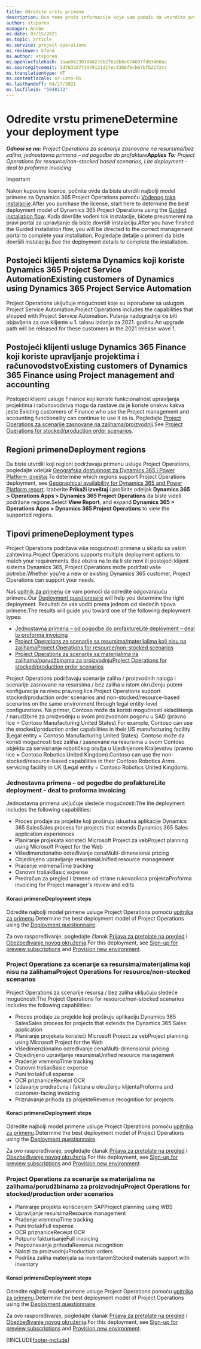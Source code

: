 ```yaml
---
title: Odredite vrstu primene
description: Ova tema pruža informacije koje vam pomažu da utvrdite pravilan tip primene usluge Project Operations za vaše preduzeće.
author: stsporen
manager: Annbe
ms.date: 03/15/2021
ms.topic: article
ms.service: project-operations
ms.reviewer: kfend
ms.author: stsporen
ms.openlocfilehash: 1aae04230104d27db2f62db8e674697fd83460ac
ms.sourcegitcommit: 3d78338773929121d17ec3386f6cb67bfb2272cc
ms.translationtype: HT
ms.contentlocale: sr-Latn-RS
ms.lasthandoff: 04/27/2021
ms.locfileid: "5948132"
---
```

# <a name="determine-your-deployment-type"></a><span data-ttu-id="2492f-103">Odredite vrstu primene</span><span class="sxs-lookup"><span data-stu-id="2492f-103">Determine your deployment type</span></span>

<span data-ttu-id="2492f-104">_**Odnosi se na:** Project Operations za scenarije zasnovane na resursima/bez zaliha, jednostavna primena – od pogodbe do profakture_</span><span class="sxs-lookup"><span data-stu-id="2492f-104">_**Applies To:** Project Operations for resource/non-stocked based scenarios, Lite deployment - deal to proforma invoicing_</span></span>

> [!IMPORTANT]
> <span data-ttu-id="2492f-105">Nakon kupovine licence, počnite ovde da biste utvrdili najbolji model primene za Dynamics 365 Project Operations pomoću [Vođenog toka instalacije](https://aka.ms/provisionprojectoperations).</span><span class="sxs-lookup"><span data-stu-id="2492f-105">After you purchase the license, start here to determine the best deployment model of Dynamics 365 Project Operations using the [Guided installation flow](https://aka.ms/provisionprojectoperations).</span></span>
> <span data-ttu-id="2492f-106">Kada dovršite vođeni tok instalacije, bićete preusmereni na pravi portal za upravljanje da biste dovršili instalaciju.</span><span class="sxs-lookup"><span data-stu-id="2492f-106">After you have finshed the Guided installation flow, you will be directed to the correct management portal to complete your installation.</span></span> <span data-ttu-id="2492f-107">Pogledajte detalje o primeni da biste dovršili instalaciju.</span><span class="sxs-lookup"><span data-stu-id="2492f-107">See the deployment details to complete the installation.</span></span>


## <a name="existing-customers-of-dynamics-using-dynamics-365-project-service-automation"></a><span data-ttu-id="2492f-108">Postojeći klijenti sistema Dynamics koji koriste Dynamics 365 Project Service Automation</span><span class="sxs-lookup"><span data-stu-id="2492f-108">Existing customers of Dynamics using Dynamics 365 Project Service Automation</span></span>
<span data-ttu-id="2492f-109">Project Operations uključuje mogućnosti koje su isporučene sa uslugom Project Service Automation.</span><span class="sxs-lookup"><span data-stu-id="2492f-109">Project Operations includes the capabilities that shipped with Project Service Automation.</span></span> <span data-ttu-id="2492f-110">Putanja nadogradnje će biti objavljena za ove klijente u 1. talasu izdanja za 2021. godinu.</span><span class="sxs-lookup"><span data-stu-id="2492f-110">An upgrade path will be released for these customers in the 2021 release wave 1.</span></span>

## <a name="existing-customers-of-dynamics-365-finance-using-project-management-and-accounting"></a><span data-ttu-id="2492f-111">Postojeći klijenti usluge Dynamics 365 Finance koji koriste upravljanje projektima i računovodstvo</span><span class="sxs-lookup"><span data-stu-id="2492f-111">Existing customers of Dynamics 365 Finance using Project management and accounting</span></span> 

<span data-ttu-id="2492f-112">Postojeći klijenti usluge Finance koji koriste funkcionalnost upravljanja projektima i računovodstva mogu da nastave da je koriste onakvu kakva jeste.</span><span class="sxs-lookup"><span data-stu-id="2492f-112">Existing customers of Finance who use the Project management and accounting functionality can continue to use it as is.</span></span> <span data-ttu-id="2492f-113">Pogledajte [Project Operations za scenarije zasnovane na zalihama/proizvodnji](#pma).</span><span class="sxs-lookup"><span data-stu-id="2492f-113">See [Project Operations for stocked/production order scenarios](#pma).</span></span>


## <a name="deployment-regions"></a><span data-ttu-id="2492f-114">Regioni primene</span><span class="sxs-lookup"><span data-stu-id="2492f-114">Deployment regions</span></span>
<span data-ttu-id="2492f-115">Da biste utvrdili koji regioni podržavaju primenu usluge Project Operations, pogledajte odeljak [Geografska dostupnost za Dynamics 365 i Power Platform izveštaj](https://dynamics.microsoft.com/en-us/geographic-availability/).</span><span class="sxs-lookup"><span data-stu-id="2492f-115">To determine which regions support Project Operations deployment, see [Geographical availability for Dynamics 365 and Power Platform report](https://dynamics.microsoft.com/en-us/geographic-availability/).</span></span> <span data-ttu-id="2492f-116">Izaberite **Prikaži izveštaj** i proširite odeljak **Dynamics 365 > Operations Apps > Dynamics 365 Project Operations** da biste videli podržane regione.</span><span class="sxs-lookup"><span data-stu-id="2492f-116">Select **View Report**, and expand **Dynamics 365 > Operations Apps > Dynamics 365 Project Operations** to view the supported regions.</span></span>

## <a name="deployment-types"></a><span data-ttu-id="2492f-117">Tipovi primene</span><span class="sxs-lookup"><span data-stu-id="2492f-117">Deployment types</span></span>
<span data-ttu-id="2492f-118">Project Operations podržava više mogućnosti primene u skladu sa vašim zahtevima.</span><span class="sxs-lookup"><span data-stu-id="2492f-118">Project Operations supports multiple deployment options to match your requirements.</span></span> <span data-ttu-id="2492f-119">Bez obzira na to da li ste novi ili postojeći klijent sistema Dynamics 365, Project Operations može podržati vaše potrebe.</span><span class="sxs-lookup"><span data-stu-id="2492f-119">Whether you're a new or existing Dynamics 365 customer, Project Operations can support your needs.</span></span>

<span data-ttu-id="2492f-120">Naš [upitnik za primenu](https://aka.ms/provisionprojectoperations) će vam pomoći da odredite odgovarajuću primenu.</span><span class="sxs-lookup"><span data-stu-id="2492f-120">Our [Deployment questionnaire](https://aka.ms/provisionprojectoperations) will help you determine the right deployment.</span></span> <span data-ttu-id="2492f-121">Rezultati će vas voditi prema jednom od sledećih tipova primene:</span><span class="sxs-lookup"><span data-stu-id="2492f-121">The results will guide you toward one of the following deployment types:</span></span>

- [<span data-ttu-id="2492f-122">Jednostavna primena – od pogodbe do profakture</span><span class="sxs-lookup"><span data-stu-id="2492f-122">Lite deployment – deal to proforma invoicing</span></span>](#lite)
- [<span data-ttu-id="2492f-123">Project Operations za scenarije sa resursima/materijalima koji nisu na zalihama</span><span class="sxs-lookup"><span data-stu-id="2492f-123">Project Operations for resource/non-stocked scenarios</span></span>](#integrated)
- [<span data-ttu-id="2492f-124">Project Operations za scenarije sa materijalima na zalihama/porudžbinama za proizvodnju</span><span class="sxs-lookup"><span data-stu-id="2492f-124">Project Operations for stocked/production order scenarios</span></span>](#pma)

<span data-ttu-id="2492f-125">Project Operations podržavaju scenarije zaliha / proizvodnih naloga i scenarije zasnovane na resursima / bez zaliha u istom okruženju putem konfiguracija na nivou pravnog lica.</span><span class="sxs-lookup"><span data-stu-id="2492f-125">Project Operations support stocked/production order scenarios and non-stocked/resource-based scenarios on the same environment through legal entity-level configurations.</span></span> <span data-ttu-id="2492f-126">Na primer, Contoso može da koristi mogućnosti skladištenja / narudžbine za proizvodnju u svom proizvodnom pogonu u SAD (pravno lice = Contoso Manufacturing United States).</span><span class="sxs-lookup"><span data-stu-id="2492f-126">For example, Contoso can use the stocked/production order capabilities in their US manufacturing facility (Legal entity = Contoso Manufacturing United States).</span></span> <span data-ttu-id="2492f-127">Contoso može da koristi mogućnosti bez zaliha / zasnovane na resursima u svom Contoso objektu za servisiranje robotičkog oružja u Ujedinjenom Kraljevstvu (pravno lice = Contoso Robotics United Kingdom).</span><span class="sxs-lookup"><span data-stu-id="2492f-127">Contoso can use the non-stocked/resource-based capabilities in their Contoso Robotics Arms servicing facility in UK (Legal entity = Contoso Robotics United Kingdom).</span></span>

### <a name="lite-deployment---deal-to-proforma-invoicing"></a><a  name="lite"></a><span data-ttu-id="2492f-128">Jednostavna primena – od pogodbe do profakture</span><span class="sxs-lookup"><span data-stu-id="2492f-128">Lite deployment - deal to proforma invoicing</span></span>

<span data-ttu-id="2492f-129">Jednostavna primena uključuje sledeće mogućnosti:</span><span class="sxs-lookup"><span data-stu-id="2492f-129">The lite deployment includes the following capabilities:</span></span>

- <span data-ttu-id="2492f-130">Proces prodaje za projekte koji proširuju iskustva aplikacije Dynamics 365 Sales</span><span class="sxs-lookup"><span data-stu-id="2492f-130">Sales process for projects that extends Dynamics 365 Sales application experiences</span></span>
- <span data-ttu-id="2492f-131">Planiranje projekata koristeći Microsoft Project za veb</span><span class="sxs-lookup"><span data-stu-id="2492f-131">Project planning using Microsoft Project for the Web</span></span>
- <span data-ttu-id="2492f-132">Višedimenzionalno određivanje cena</span><span class="sxs-lookup"><span data-stu-id="2492f-132">Multi-dimensional pricing</span></span>
- <span data-ttu-id="2492f-133">Objedinjeno upravljanje resursima</span><span class="sxs-lookup"><span data-stu-id="2492f-133">Unified resource management</span></span>
- <span data-ttu-id="2492f-134">Praćenje vremena</span><span class="sxs-lookup"><span data-stu-id="2492f-134">Time tracking</span></span>
- <span data-ttu-id="2492f-135">Osnovni trošak</span><span class="sxs-lookup"><span data-stu-id="2492f-135">Basic expense</span></span>
- <span data-ttu-id="2492f-136">Predračun za pregled i izmene od strane rukovodioca projekta</span><span class="sxs-lookup"><span data-stu-id="2492f-136">Proforma invoicing for Project manager's review and edits</span></span> 

#### <a name="deployment-steps"></a><span data-ttu-id="2492f-137">Koraci primene</span><span class="sxs-lookup"><span data-stu-id="2492f-137">Deployment steps</span></span>
<span data-ttu-id="2492f-138">Odredite najbolji model primene usluge Project Operations pomoću [upitnika za primenu](https://aka.ms/provisionprojectoperations).</span><span class="sxs-lookup"><span data-stu-id="2492f-138">Determine the best deployment model of Project Operations using the [Deployment questionnaire](https://aka.ms/provisionprojectoperations).</span></span>

<span data-ttu-id="2492f-139">Za ovo raspoređivanje, pogledajte članak [Prijava za pretplate na pregled](lite-preview-subscription-sign-up.md) i [Obezbeđivanje novog okruženja](lite-deployment.md).</span><span class="sxs-lookup"><span data-stu-id="2492f-139">For this deployment, see [Sign-up for preview subscriptions](lite-preview-subscription-sign-up.md) and [Provision new environment](lite-deployment.md).</span></span> 


### <a name="project-operations-for-resourcenon-stocked-scenarios"></a><a name="integrated"></a><span data-ttu-id="2492f-140">Project Operations za scenarije sa resursima/materijalima koji nisu na zalihama</span><span class="sxs-lookup"><span data-stu-id="2492f-140">Project Operations for resource/non-stocked scenarios</span></span>
<span data-ttu-id="2492f-141">Project Operations za scenarije resursa / bez zaliha uključuju sledeće mogućnosti:</span><span class="sxs-lookup"><span data-stu-id="2492f-141">The Project Operations for resource/non-stocked scenarios includes the following capabilities:</span></span>
 
- <span data-ttu-id="2492f-142">Proces prodaje za projekte koji proširuju aplikaciju Dynamics 365 Sales</span><span class="sxs-lookup"><span data-stu-id="2492f-142">Sales process for projects that extends the Dynamics 365 Sales application</span></span>
- <span data-ttu-id="2492f-143">Planiranje projekata koristeći Microsoft Project za veb</span><span class="sxs-lookup"><span data-stu-id="2492f-143">Project planning using Microsoft Project for the Web</span></span>
- <span data-ttu-id="2492f-144">Višedimenzionalno određivanje cena</span><span class="sxs-lookup"><span data-stu-id="2492f-144">Multi-dimensional pricing</span></span>
- <span data-ttu-id="2492f-145">Objedinjeno upravljanje resursima</span><span class="sxs-lookup"><span data-stu-id="2492f-145">Unified resource management</span></span>
- <span data-ttu-id="2492f-146">Praćenje vremena</span><span class="sxs-lookup"><span data-stu-id="2492f-146">Time tracking</span></span>
- <span data-ttu-id="2492f-147">Osnovni trošak</span><span class="sxs-lookup"><span data-stu-id="2492f-147">Basic expense</span></span>
- <span data-ttu-id="2492f-148">Puni trošak</span><span class="sxs-lookup"><span data-stu-id="2492f-148">Full expense</span></span>
- <span data-ttu-id="2492f-149">OCR priznanice</span><span class="sxs-lookup"><span data-stu-id="2492f-149">Receipt OCR</span></span>
- <span data-ttu-id="2492f-150">Izdavanje predračuna i faktura u okruženju klijenta</span><span class="sxs-lookup"><span data-stu-id="2492f-150">Proforma and customer-facing invoicing</span></span> 
- <span data-ttu-id="2492f-151">Priznavanje prihoda za projekte</span><span class="sxs-lookup"><span data-stu-id="2492f-151">Revenue recognition for projects</span></span>

#### <a name="deployment-steps"></a><span data-ttu-id="2492f-152">Koraci primene</span><span class="sxs-lookup"><span data-stu-id="2492f-152">Deployment steps</span></span>
<span data-ttu-id="2492f-153">Odredite najbolji model primene usluge Project Operations pomoću [upitnika za primenu](https://aka.ms/provisionprojectoperations).</span><span class="sxs-lookup"><span data-stu-id="2492f-153">Determine the best deployment model of Project Operations using the [Deployment questionnaire](https://aka.ms/provisionprojectoperations).</span></span>

<span data-ttu-id="2492f-154">Za ovo raspoređivanje, pogledajte članak [Prijava za pretplate na pregled](resource-sign-up-preview-subscription.md) i [Obezbeđivanje novog okruženja](resource-provision-new-environment.md).</span><span class="sxs-lookup"><span data-stu-id="2492f-154">For this deployment, see [Sign-up for preview subscriptions](resource-sign-up-preview-subscription.md) and [Provision new environment](resource-provision-new-environment.md).</span></span> 


### <a name="project-operations-for-stockedproduction-order-scenarios"></a><a name="pma"></a><span data-ttu-id="2492f-155">Project Operations za scenarije sa materijalima na zalihama/porudžbinama za proizvodnju</span><span class="sxs-lookup"><span data-stu-id="2492f-155">Project Operations for stocked/production order scenarios</span></span>

- <span data-ttu-id="2492f-156">Planiranje projekta korišćenjem SAP</span><span class="sxs-lookup"><span data-stu-id="2492f-156">Project planning using WBS</span></span>
- <span data-ttu-id="2492f-157">Upravljanje resursima</span><span class="sxs-lookup"><span data-stu-id="2492f-157">Resource management</span></span>
- <span data-ttu-id="2492f-158">Praćenje vremena</span><span class="sxs-lookup"><span data-stu-id="2492f-158">Time tracking</span></span>
- <span data-ttu-id="2492f-159">Puni trošak</span><span class="sxs-lookup"><span data-stu-id="2492f-159">Full expense</span></span>
- <span data-ttu-id="2492f-160">OCR priznanice</span><span class="sxs-lookup"><span data-stu-id="2492f-160">Receipt OCR</span></span>
- <span data-ttu-id="2492f-161">Potpuno fakturisanje</span><span class="sxs-lookup"><span data-stu-id="2492f-161">Full invoicing</span></span>
- <span data-ttu-id="2492f-162">Prepoznavanje prihoda</span><span class="sxs-lookup"><span data-stu-id="2492f-162">Revenue recognition</span></span>
- <span data-ttu-id="2492f-163">Nalozi za proizvodnju</span><span class="sxs-lookup"><span data-stu-id="2492f-163">Production orders</span></span>
- <span data-ttu-id="2492f-164">Podrška zaliha materijala sa inventarom</span><span class="sxs-lookup"><span data-stu-id="2492f-164">Stocked materials support with inventory</span></span>

#### <a name="deployment-steps"></a><span data-ttu-id="2492f-165">Koraci primene</span><span class="sxs-lookup"><span data-stu-id="2492f-165">Deployment steps</span></span>
<span data-ttu-id="2492f-166">Odredite najbolji model primene usluge Project Operations pomoću [upitnika za primenu](https://aka.ms/provisionprojectoperations).</span><span class="sxs-lookup"><span data-stu-id="2492f-166">Determine the best deployment model of Project Operations using the [Deployment questionnaire](https://aka.ms/provisionprojectoperations).</span></span>

<span data-ttu-id="2492f-167">Za ovo raspoređivanje, pogledajte članak [Prijava za pretplate na pregled](/dynamics365/fin-ops-core/dev-itpro/dev-tools/sign-up-preview-subscription?toc=%2fdynamics365%2ffinance%2ftoc.json) i [Obezbeđivanje novog okruženja](/dynamics365/fin-ops-core/dev-itpro/deployment/deploy-demo-environment?toc=%2fdynamics365%2ffinance%2ftoc.json).</span><span class="sxs-lookup"><span data-stu-id="2492f-167">For this deployment, see [Sign-up for preview subscriptions](/dynamics365/fin-ops-core/dev-itpro/dev-tools/sign-up-preview-subscription?toc=%2fdynamics365%2ffinance%2ftoc.json) and [Provision new environment](/dynamics365/fin-ops-core/dev-itpro/deployment/deploy-demo-environment?toc=%2fdynamics365%2ffinance%2ftoc.json).</span></span> 



[!INCLUDE[footer-include](../includes/footer-banner.md)]